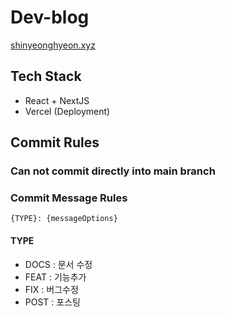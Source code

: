 # Dev-blog

[shinyeonghyeon.xyz](https://www.shinyeonghyeon.xyz)

## Tech Stack
- React + NextJS
- Vercel (Deployment)

## Commit Rules

### Can not commit directly into main branch

### Commit Message Rules
```shell
{TYPE}: {messageOptions}
```

#### TYPE
- DOCS : 문서 수정
- FEAT : 기능추가
- FIX : 버그수정
- POST : 포스팅

